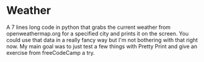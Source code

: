 # Weather
A 7 lines long code in python that grabs the current weather from openweathermap.org for a specified city and prints it on the screen. 
You could use that data in a really fancy way but I'm not bothering with that right now. 
My main goal was to just test a few things with Pretty Print and give an exercise from freeCodeCamp a try.
